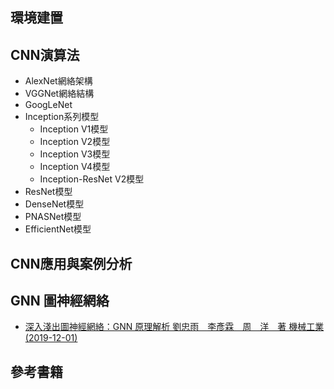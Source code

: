 
## 環境建置

## CNN演算法
- AlexNet網絡架構
- VGGNet網絡結構
- GoogLeNet
- Inception系列模型
  - Inception V1模型
  - Inception V2模型
  - Inception V3模型
  - Inception V4模型　
  - Inception-ResNet V2模型　
- ResNet模型
- DenseNet模型　
- PNASNet模型　
- EfficientNet模型　

## CNN應用與案例分析

## GNN 圖神經網絡
- [深入淺出圖神經網絡：GNN 原理解析 劉忠雨　李彥霖　周　洋　著 機械工業(2019-12-01)](https://www.tenlong.com.tw/products/9787111643630?list_name=rd)
## 參考書籍
### 
```


```

### 
```


```

### 
```


```

### 
```


```

### 
```


```
